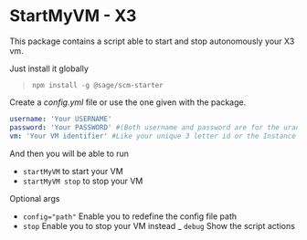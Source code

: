 # StartMyVM - X3

This package contains a script able to start and stop autonomously your X3 vm.

Just install it globally
> `npm install -g @sage/scm-starter`

Create a _config.yml_ file or use the one given with the package.

```YAML
username: 'Your USERNAME'
password: 'Your PASSWORD' #(Both username and password are for the uranus2 server)
vm: 'Your VM identifier' #Like your unique 3 letter id or the Instance name (upper case)
```

And then you will be able to run

- `startMyVM` to start your VM
- `startMyVM stop` to stop your VM

Optional args

- `config="path"` Enable you to redefine the config file path
- `stop` Enable you to stop your VM instead
_ `debug` Show the script actions
